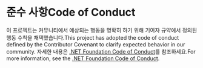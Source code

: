 # <a name="code-of-conduct"></a><span data-ttu-id="e3b31-101">준수 사항</span><span class="sxs-lookup"><span data-stu-id="e3b31-101">Code of Conduct</span></span>

<span data-ttu-id="e3b31-102">이 프로젝트는 커뮤니티에서 예상되는 행동을 명확히 하기 위해 기여자 규약에서 정의된 행동 수칙을 채택했습니다.</span><span class="sxs-lookup"><span data-stu-id="e3b31-102">This project has adopted the code of conduct defined by the Contributor Covenant to clarify expected behavior in our community.</span></span>
<span data-ttu-id="e3b31-103">자세한 내용은 [.NET Foundation Code of Conduct](https://dotnetfoundation.org/code-of-conduct)를 참조하세요.</span><span class="sxs-lookup"><span data-stu-id="e3b31-103">For more information, see the [.NET Foundation Code of Conduct](https://dotnetfoundation.org/code-of-conduct).</span></span>

